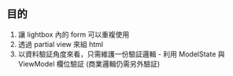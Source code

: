 ## 目的

1. 讓 lightbox 內的 form 可以重複使用
2. 透過 partial view 來組 html
3. 以資料驗証角度來看，只需維護一份驗証邏輯 - 利用 ModelState 與 ViewModel 欄位驗証 (商業邏輯仍需另外驗証)

